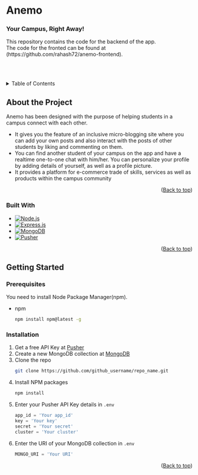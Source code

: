 # Anemo
### Your Campus, Right Away!

<div id="top"></div>
This repository contains the code for the backend of the app.
<br />
The code for the fronted can be found at (https://github.com/rahash72/anemo-frontend).

<br /><br />
<details>
  <summary>Table of Contents</summary>
  <ol>
    <li>
      <a href="#about-the-project">About the Project</a>
      <ul>
        <li><a href="#built-with">Built With</a></li>
      </ul>
    </li>
    <li>
      <a href="#getting-started">Getting Started</a>
      <ul>
        <li><a href="#prerequisites">Prerequisites</a></li>
        <li><a href="#installation">Installation</a></li>
      </ul>
    </li>
  </ol>
</details>

## About the Project

Anemo has been designed with the purpose of helping students in a campus connect with each other.<br />
- It gives you the feature of an inclusive micro-blogging site where you can add your own posts and also interact with
the posts of other students by liking and commenting on them.
- You can find another student of your campus on the app and have a realtime one-to-one chat with him/her. You can
personalize your profile by adding details of yourself, as well as a profile picture.
- It provides a platform for e-commerce trade of skills, services as well as products within the campus community

<p align="right">(<a href="#top">Back to top</a>)</p>

### Built With

* [![Node.js][Node.js]][Node-url]
* [![Express.js][Express.js]][Express-url]
* [![MongoDB][MongoDB]][MongoDB-url]
* [![Pusher][Pusher]][Pusher-url]

<p align="right">(<a href="#top">Back to top</a>)</p>

## Getting Started

### Prerequisites

You need to install Node Package Manager(npm).
* npm
  ```sh
  npm install npm@latest -g
  ```
  
### Installation

1. Get a free API Key at [Pusher](https://pusher.com/)
2. Create a new MongoDB collection at [MongoDB](https://www.mongodb.com/)
3. Clone the repo
   ```sh
   git clone https://github.com/github_username/repo_name.git
   ```
4. Install NPM packages
   ```sh
   npm install
   ```
4. Enter your Pusher API Key details in `.env`
   ```js
   app_id = 'Your app_id'
   key = 'Your key'
   secret = 'Your secret'
   cluster = 'Your cluster'
5. Enter the URI of your MongoDB collection in `.env`
   ```js
   MONGO_URI = 'Your URI'

<p align="right">(<a href="#top">Back to top</a>)</p>


[Node.js]: https://img.shields.io/badge/node.js-6DA55F?style=for-the-badge&logo=node.js&logoColor=white
[Node-url]: https://nodejs.org/en/
[Express-url]: https://expressjs.com/
[Express.js]: https://img.shields.io/badge/express.js-%23404d59.svg?style=for-the-badge&logo=express&logoColor=%2361DAFB
[MongoDB]: https://img.shields.io/badge/MongoDB-%234ea94b.svg?style=for-the-badge&logo=mongodb&logoColor=white
[MongoDB-url]: https://www.mongodb.com/
[Pusher-url]: https://pusher.com/
[Pusher]: https://res.cloudinary.com/crunchbase-production/image/upload/c_lpad,h_256,w_256,f_auto,q_auto:eco,dpr_1/d7qbtxjvzkenornpfqgm
